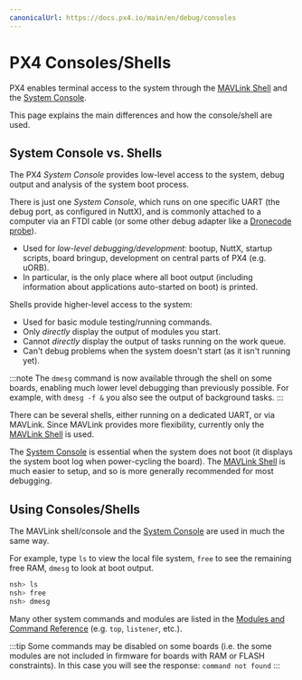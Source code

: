```yaml
---
canonicalUrl: https://docs.px4.io/main/en/debug/consoles
---
```


# PX4 Consoles/Shells

PX4 enables terminal access to the system through the [MAVLink Shell](../debug/mavlink_shell.md) and the [System Console](../debug/system_console.md).

This page explains the main differences and how the console/shell are used.


<a id="console_vs_shell"></a>
## System Console vs. Shells

The PX4 *System Console* provides low-level access to the system, debug output and analysis of the system boot process.

There is just one *System Console*, which runs on one specific UART (the debug port, as configured in NuttX), and is commonly attached to a computer via an FTDI cable (or some other debug adapter like  a [Dronecode probe](https://kb.zubax.com/display/MAINKB/Dronecode+Probe+documentation)).
- Used for *low-level debugging/development*: bootup, NuttX, startup scripts, board bringup, development on central parts of PX4 (e.g. uORB).
- In particular, is the only place where all boot output (including information about applications auto-started on boot) is printed.

Shells provide higher-level access to the system:
- Used for basic module testing/running commands.
- Only *directly* display the output of modules you start.
- Cannot *directly* display the output of tasks running on the work queue.
- Can't debug problems when the system doesn't start (as it isn't running yet).

:::note
The `dmesg` command is now available through the shell on some boards, enabling much lower level debugging than previously possible.
For example, with `dmesg -f &` you also see the output of background tasks.
:::

There can be several shells, either running on a dedicated UART, or via MAVLink.
Since MAVLink provides more flexibility, currently only the [MAVLink Shell](../debug/mavlink_shell.md) is used.

The [System Console](../debug/system_console.md) is essential when the system does not boot (it displays the system boot log when power-cycling the board).
The [MAVLink Shell](../debug/mavlink_shell.md) is much easier to setup, and so is more generally recommended for most debugging.


<a id="using_the_console"></a>
## Using Consoles/Shells

The MAVLink shell/console and the [System Console](../debug/system_console.md) are used in much the same way.

For example, type `ls` to view the local file system, `free` to see the remaining free RAM, `dmesg` to look at boot output.

```bash
nsh> ls
nsh> free
nsh> dmesg
```

Many other system commands and modules are listed in the [Modules and Command Reference](../modules/modules_main.md) (e.g. `top`, `listener`, etc.).

:::tip
Some commands may be disabled on some boards (i.e. the some modules are not included in firmware for boards with RAM or FLASH constraints).
In this case you will see the response: `command not found`
:::
